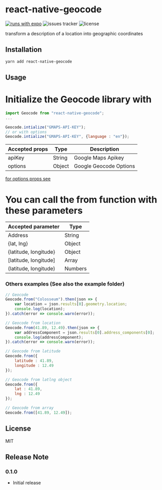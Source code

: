 # react-native-geocode

[![runs with expo](https://img.shields.io/badge/Runs%20with%20Expo-000.svg?style=flat-square&logo=EXPO&labelColor=f3f3f3&logoColor=000)](https://expo.io/)
![issues tracker](https://img.shields.io/github/issues/bizzarrowebgroup/react-native-geocode)
![license](https://img.shields.io/github/license/bizzarrowebgroup/react-native-geocode)

transform a description of a location into geographic coordinates

## Installation

```sh
yarn add react-native-geocode
```

## Usage

# Initialize the Geocode library with

```js
import Geocode from "react-native-geocode";
...

Geocode.intialize("GMAPS-API-KEY");
// or with options
Geocode.intialize("GMAPS-API-KEY", {language : "en"});
```

| Accepted props | Type   | Description            |
|----------------|--------|------------------------|
| apiKey         | String | Google Maps Apikey     |
| options        | Object | Google Geocode Options |

[for options props see](https://developers.google.com/maps/documentation/geocoding/intro#geocoding)

# You can call the from function with these parameters

| Accepted parameter    | Type    |
|-----------------------|---------|
| Address               | String  |
| {lat, lng}            | Object  |
| {latitude, longitude} | Object  |
| [latitude, longitude] | Array   |
| (latitude, longitude) | Numbers |

### Others examples (See also the example folder)

```js
// Geocode
Geocode.from("Colosseum").then(json => {
    var location = json.results[0].geometry.location;
    console.log(location);
}).catch(error => console.warn(error));

// Geocode from location
Geocode.from(41.89, 12.49).then(json => {
    var addressComponent = json.results[0].address_components[0];
    console.log(addressComponent);
}).catch(error => console.warn(error));

// Geocode from latitude
Geocode.from({
	latitude : 41.89,
	longitude : 12.49
});

// Geocode from latlng object
Geocode.from({
	lat : 41.89,
	lng : 12.49
});

// Geocode from array
Geocode.from([41.89, 12.49]);
```

## License

MIT

## Release Note

### 0.1.0

- Initial release
